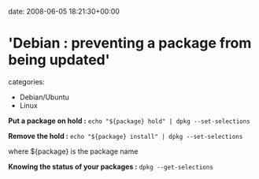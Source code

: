 


date: 2008-06-05 18:21:30+00:00


# 'Debian : preventing a package from being updated'

categories:
- Debian/Ubuntu
- Linux


**Put a package on hold :**
`echo "${package} hold" | dpkg --set-selections`

**Remove the hold :**
`echo "${package} install" | dpkg --set-selections`

where ${package} is the package name

**Knowing the status of your packages :**
`dpkg --get-selections`
